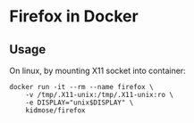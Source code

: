 # Firefox in Docker #

## Usage ##

On linux, by mounting X11 socket into container:

    docker run -it --rm --name firefox \
        -v /tmp/.X11-unix:/tmp/.X11-unix:ro \
        -e DISPLAY="unix$DISPLAY" \
        kidmose/firefox
